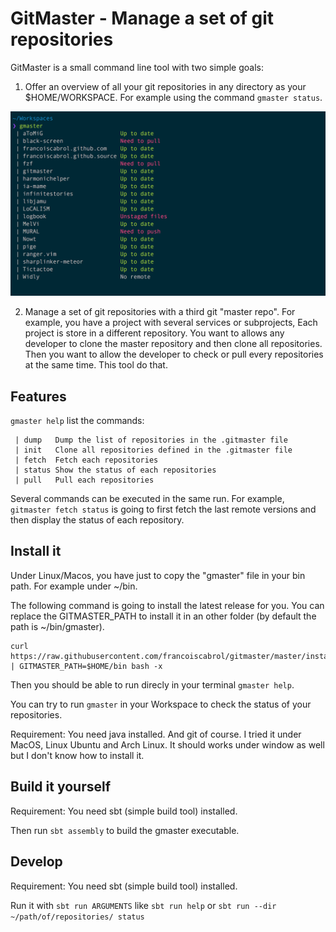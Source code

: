 GitMaster - Manage a set of git repositories
=========

GitMaster is a small command line tool with two simple goals:

1. Offer an overview of all your git repositories in any directory as your $HOME/WORKSPACE. For example using the command `gmaster status`.
<img src="./gitmaster_1.png" >

2. Manage a set of git repositories with a third git "master repo". For example, you have a project with several services or subprojects, Each project is store in a different repository. You want to allows any developer to clone the master repository and then clone all repositories. Then you want to allow the developer to check or pull every repositories at the same time. This tool do that.

Features
--------
`gmaster help` list the commands:

```
 | dump   Dump the list of repositories in the .gitmaster file
 | init   Clone all repositories defined in the .gitmaster file
 | fetch  Fetch each repositories
 | status Show the status of each repositories
 | pull   Pull each repositories
```

Several commands can be executed in the same run. 
For example, `gitmaster fetch status` is going to first fetch the last remote versions and then display the status of each repository.

Install it
----------

Under Linux/Macos, you have just to copy the "gmaster" file in your bin path. For example under ~/bin.

The following command is going to install the latest release for you. You can replace the GITMASTER_PATH to install it in an other folder (by default the path is ~/bin/gmaster).
```
curl https://raw.githubusercontent.com/francoiscabrol/gitmaster/master/install.sh | GITMASTER_PATH=$HOME/bin bash -x
```

Then you should be able to run direcly in your terminal `gmaster help`.

You can try to run `gmaster` in your Workspace to check the status of your repositories.

Requirement: You need java installed. And git of course.
I tried it under MacOS, Linux Ubuntu and Arch Linux. It should works under window as well but I don't know how to install it.

Build it yourself
-----------------

Requirement: You need sbt (simple build tool) installed.

Then run `sbt assembly` to build the gmaster executable.

Develop
----------

Requirement: You need sbt (simple build tool) installed.

Run it with `sbt run ARGUMENTS` like `sbt run help` or `sbt run --dir ~/path/of/repositories/ status`

